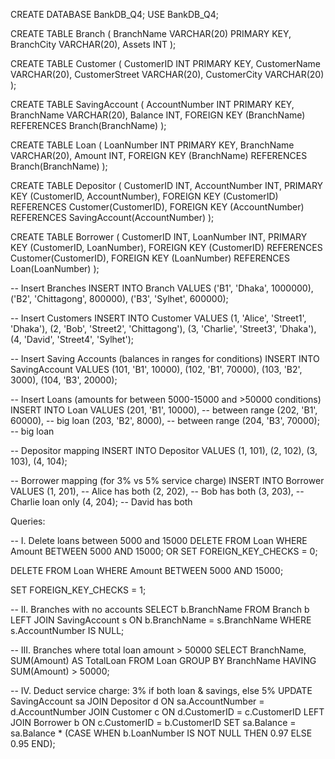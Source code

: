 CREATE DATABASE BankDB_Q4;
USE BankDB_Q4;

CREATE TABLE Branch (
    BranchName VARCHAR(20) PRIMARY KEY,
    BranchCity VARCHAR(20),
    Assets INT
);

CREATE TABLE Customer (
    CustomerID INT PRIMARY KEY,
    CustomerName VARCHAR(20),
    CustomerStreet VARCHAR(20),
    CustomerCity VARCHAR(20)
);

CREATE TABLE SavingAccount (
    AccountNumber INT PRIMARY KEY,
    BranchName VARCHAR(20),
    Balance INT,
    FOREIGN KEY (BranchName) REFERENCES Branch(BranchName)
);

CREATE TABLE Loan (
    LoanNumber INT PRIMARY KEY,
    BranchName VARCHAR(20),
    Amount INT,
    FOREIGN KEY (BranchName) REFERENCES Branch(BranchName)
);

CREATE TABLE Depositor (
    CustomerID INT,
    AccountNumber INT,
    PRIMARY KEY (CustomerID, AccountNumber),
    FOREIGN KEY (CustomerID) REFERENCES Customer(CustomerID),
    FOREIGN KEY (AccountNumber) REFERENCES SavingAccount(AccountNumber)
);

CREATE TABLE Borrower (
    CustomerID INT,
    LoanNumber INT,
    PRIMARY KEY (CustomerID, LoanNumber),
    FOREIGN KEY (CustomerID) REFERENCES Customer(CustomerID),
    FOREIGN KEY (LoanNumber) REFERENCES Loan(LoanNumber)
);

-- Insert Branches
INSERT INTO Branch VALUES
('B1', 'Dhaka', 1000000),
('B2', 'Chittagong', 800000),
('B3', 'Sylhet', 600000);

-- Insert Customers
INSERT INTO Customer VALUES
(1, 'Alice', 'Street1', 'Dhaka'),
(2, 'Bob', 'Street2', 'Chittagong'),
(3, 'Charlie', 'Street3', 'Dhaka'),
(4, 'David', 'Street4', 'Sylhet');

-- Insert Saving Accounts (balances in ranges for conditions)
INSERT INTO SavingAccount VALUES
(101, 'B1', 10000),
(102, 'B1', 70000),
(103, 'B2', 3000),
(104, 'B3', 20000);

-- Insert Loans (amounts for between 5000-15000 and >50000 conditions)
INSERT INTO Loan VALUES
(201, 'B1', 10000),    -- between range
(202, 'B1', 60000),    -- big loan
(203, 'B2', 8000),     -- between range
(204, 'B3', 70000);    -- big loan

-- Depositor mapping
INSERT INTO Depositor VALUES
(1, 101),
(2, 102),
(3, 103),
(4, 104);

-- Borrower mapping (for 3% vs 5% service charge)
INSERT INTO Borrower VALUES
(1, 201), -- Alice has both
(2, 202), -- Bob has both
(3, 203), -- Charlie loan only
(4, 204); -- David has both



Queries:

-- I. Delete loans between 5000 and 15000
DELETE FROM Loan
WHERE Amount BETWEEN 5000 AND 15000;
OR
SET FOREIGN_KEY_CHECKS = 0;

DELETE FROM Loan
 WHERE Amount BETWEEN 5000 AND 15000;
 
SET FOREIGN_KEY_CHECKS = 1;

-- II. Branches with no accounts
SELECT b.BranchName
FROM Branch b
LEFT JOIN SavingAccount s ON b.BranchName = s.BranchName
WHERE s.AccountNumber IS NULL;

-- III. Branches where total loan amount > 50000
SELECT BranchName, SUM(Amount) AS TotalLoan
FROM Loan
GROUP BY BranchName
HAVING SUM(Amount) > 50000;

-- IV. Deduct service charge: 3% if both loan & savings, else 5%
UPDATE SavingAccount sa
JOIN Depositor d ON sa.AccountNumber = d.AccountNumber
JOIN Customer c ON d.CustomerID = c.CustomerID
LEFT JOIN Borrower b ON c.CustomerID = b.CustomerID
SET sa.Balance = sa.Balance * (CASE WHEN b.LoanNumber IS NOT NULL THEN 0.97 ELSE 0.95 END);
